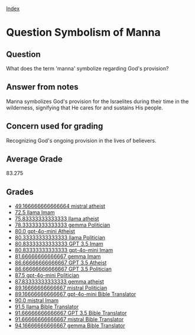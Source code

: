 
[Index](../../index.md)
# Question Symbolism of Manna
## Question
What does the term 'manna' symbolize regarding God's provision?

## Answer from notes
Manna symbolizes God's provision for the Israelites during their time in the wilderness, signifying that He cares for and sustains His people.

## Concern used for grading
Recognizing God's ongoing provision in the lives of believers.

## Average Grade
83.275

## Grades
 * [49.166666666666664 mistral atheist](../answers/mistral_atheist/Symbolism_of_Manna.md)
 * [72.5 llama Imam](../answers/llama_Imam/Symbolism_of_Manna.md)
 * [75.83333333333333 llama atheist](../answers/llama_atheist/Symbolism_of_Manna.md)
 * [78.33333333333333 gemma Politician](../answers/gemma_Politician/Symbolism_of_Manna.md)
 * [80.0 gpt-4o-mini Atheist](../answers/gpt-4o-mini_Atheist/Symbolism_of_Manna.md)
 * [80.33333333333333 llama Politician](../answers/llama_Politician/Symbolism_of_Manna.md)
 * [80.83333333333333 GPT 3.5 Imam](../answers/GPT_3.5_Imam/Symbolism_of_Manna.md)
 * [80.83333333333333 gpt-4o-mini Imam](../answers/gpt-4o-mini_Imam/Symbolism_of_Manna.md)
 * [81.66666666666667 gemma Imam](../answers/gemma_Imam/Symbolism_of_Manna.md)
 * [86.66666666666667 GPT 3.5 Atheist](../answers/GPT_3.5_Atheist/Symbolism_of_Manna.md)
 * [86.66666666666667 GPT 3.5 Politician](../answers/GPT_3.5_Politician/Symbolism_of_Manna.md)
 * [87.5 gpt-4o-mini Politician](../answers/gpt-4o-mini_Politician/Symbolism_of_Manna.md)
 * [87.83333333333333 gemma atheist](../answers/gemma_atheist/Symbolism_of_Manna.md)
 * [89.16666666666667 mistral Politician](../answers/mistral_Politician/Symbolism_of_Manna.md)
 * [89.16666666666667 gpt-4o-mini Bible Translator](../answers/gpt-4o-mini_Bible_Translator/Symbolism_of_Manna.md)
 * [90.0 mistral Imam](../answers/mistral_Imam/Symbolism_of_Manna.md)
 * [91.5 llama Bible Translator](../answers/llama_Bible_Translator/Symbolism_of_Manna.md)
 * [91.66666666666667 GPT 3.5 Bible Translator](../answers/GPT_3.5_Bible_Translator/Symbolism_of_Manna.md)
 * [91.66666666666667 mistral Bible Translator](../answers/mistral_Bible_Translator/Symbolism_of_Manna.md)
 * [94.16666666666667 gemma Bible Translator](../answers/gemma_Bible_Translator/Symbolism_of_Manna.md)
